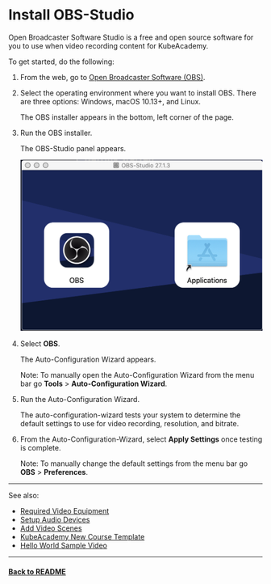 # Install OBS-Studio

Open Broadcaster Software Studio is a free and open source software for you to use when video recording content for KubeAcademy.  

To get started, do the following:

1. From the web, go to [Open Broadcaster Software (OBS)](https://obsproject.com/).
2. Select the operating environment where you want to install OBS. There are three options: Windows, macOS 10.13+, and Linux.

   The OBS installer appears in the bottom, left corner of the page.

3. Run the OBS installer.

   The OBS-Studio panel appears.

   ![OBS Studio panel](./images/obs-studio-icon.png)

4. Select **OBS**.

   The Auto-Configuration Wizard appears. 
   
   Note: To manually open the Auto-Configuration Wizard from the menu bar go **Tools** > **Auto-Configuration Wizard**.

5. Run the Auto-Configuration Wizard.

   The auto-configuration-wizard tests your system to determine the default settings to use for video recording, resolution, and bitrate. 

6. From the Auto-Configuration-Wizard, select **Apply Settings** once testing is complete. 

   Note: To manually change the default settings from the menu bar go **OBS** > **Preferences**.

----
See also:

- [Required Video Equipment](../contributor-onboarding/required-video-equipment.md)
- [Setup Audio Devices](audio-device-setup.md)
- [Add Video Scenes](add-video-scenes.md)
- [KubeAcademy New Course Template](../contributor-onboarding/kubeacademy-powerpoint-new-course-template.md)
- [Hello World Sample Video](../contributor-onboarding/hello-world-sample-video.md)

----
#### **[Back to README](../README.md)** 
